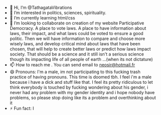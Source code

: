 - 👋 Hi, I’m @TathagataVibrations
- 👀 I’m interested in politics, sciences, spirituality.  
- 🌱 I’m currently learning html/css
- 💞️ I’m looking to collaborate on creation of my website Participative Democracy. A place to vote laws. A place to have information about laws, their impact, and what laws could be voted to ensure a good politic. Then we will have information to compare and choose more wisely laws, and develop critical mind about laws that have been chosen, that will help to create better laws or predict how laws impact society. That should be a science and it still isn't a serious science though its impacting life of all people of earth ...(when its not dictature)
- 📫 How to reach me . You can send email to neosir@hotmail.fr  
- 😄 Pronouns: I'm a male, im not participating to this fucking trash practice of having pronouns. This time is doomed tbh. I feel i'm a male because i have a dick and stuff like that. I feel its pretty ridiculous to let think everybody is touched by fucking wondering about his gender, i never had any problem with my gender identity and i hope nobody have problems, so please stop doing like its a problem and overthinking about it
- ⚡ Fun fact: I

<!---
TathagataVibrations/TathagataVibrations is a ✨ special ✨ repository because its `README.md` (this file) appears on your GitHub profile.
You can click the Preview link to take a look at your changes.
--->
